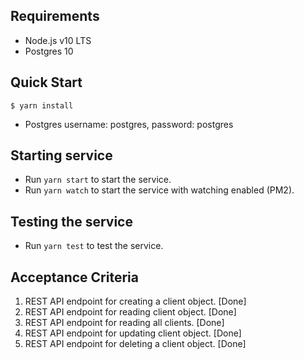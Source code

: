 Requirements
--------------------
* Node.js v10 LTS
* Postgres 10

Quick Start
--------------------

```
$ yarn install
```
* Postgres username: postgres, password: postgres

Starting service
--------------------

* Run `yarn start` to start the service.
* Run `yarn watch` to start the service with watching enabled (PM2).

Testing the service
--------------------

* Run `yarn test` to test the service.

Acceptance Criteria
--------------------
1. REST API endpoint for creating a client object. [Done]
2. REST API endpoint for reading client object. [Done]
3. REST API endpoint for reading all clients. [Done]
4. REST API endpoint for updating client object. [Done]
5. REST API endpoint for deleting a client object. [Done]

